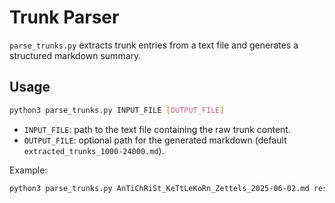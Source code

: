 # Trunk Parser

`parse_trunks.py` extracts trunk entries from a text file and generates a structured markdown summary.

## Usage

```bash
python3 parse_trunks.py INPUT_FILE [OUTPUT_FILE]
```

- `INPUT_FILE`: path to the text file containing the raw trunk content.
- `OUTPUT_FILE`: optional path for the generated markdown (default `extracted_trunks_1000-24000.md`).

Example:

```bash
python3 parse_trunks.py AnTiChRiSt_KeTtLeKoRn_Zettels_2025-06-02.md results.md
```

